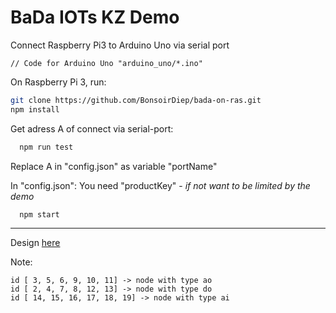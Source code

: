 # BaDa IOTs KZ Demo

Connect Raspberry Pi3 to Arduino Uno via serial port

	// Code for Arduino Uno "arduino_uno/*.ino"

On Raspberry Pi 3, run:

  ```bash
  git clone https://github.com/BonsoirDiep/bada-on-ras.git
  npm install
  ```
Get adress A of  connect via serial-port:
```bash
  npm run test
```
Replace A in "config.json" as variable "portName"

In "config.json": You need "productKey" - *if not want to be limited by the demo*
```bash
  npm start
```
***
Design [here](https://badaiots-kz.herokuapp.com/nguoidung/thietke.html)

Note:
```text
id [ 3, 5, 6, 9, 10, 11] -> node with type ao
id [ 2, 4, 7, 8, 12, 13] -> node with type do
id [ 14, 15, 16, 17, 18, 19] -> node with type ai
```